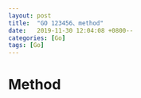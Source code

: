 ```yaml
---
layout: post
title:  "GO 123456、method"
date:   2019-11-30 12:04:08 +0800--
categories: [Go]
tags: [Go]  
---
```

# Method

